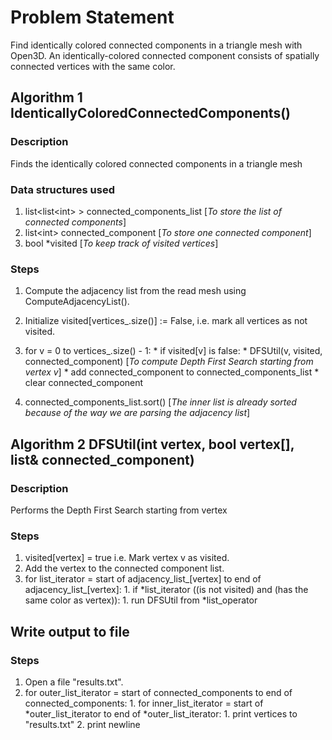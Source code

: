# Problem Statement
Find identically colored connected components in a triangle mesh with Open3D. An identically-colored connected component consists of spatially connected vertices with the same color.

## Algorithm 1 IdenticallyColoredConnectedComponents()
### Description
Finds the identically colored connected components in a triangle mesh

### Data structures used 
1. list\<list\<int\> \> connected_components_list    [_To store the list of connected components_]
2. list\<int\> connected_component                 [_To store one connected component_]
3. bool *visited                                 [_To keep track of visited vertices_]

### Steps
1. Compute the adjacency list from the read mesh using ComputeAdjacencyList().

2. Initialize visited[vertices_.size()] := False, i.e. mark all vertices as not visited. 

3. for v = 0 to vertices_.size() - 1:
        * if visited[v] is false:
              * DFSUtil(v, visited, connected_component)     [_To compute Depth First Search starting from vertex v_]
              * add connected_component to connected_components_list
        * clear connected_component

4. connected_components_list.sort()                [_The inner list is already sorted because of the way we are parsing the adjacency list_]

## Algorithm 2 DFSUtil(int vertex, bool vertex[], list<int>& connected_component)
### Description
Performs the Depth First Search starting from vertex

### Steps
1. visited[vertex] = true i.e. Mark vertex v as visited.
2. Add the vertex to the connected component list.
3. for list_iterator = start of adjacency_list_[vertex] to end of adjacency_list_[vertex]:
        1. if *list_iterator ((is not visited) and (has the same color as vertex)):
              1. run DFSUtil from *list_operator

## Write output to file
### Steps
1. Open a file "results.txt".
2. for outer_list_iterator = start of connected_components to end of connected_components:
        1. for inner_list_iterator = start of *outer_list_iterator to end of *outer_list_iterator:
                1. print vertices to "results.txt"
        2. print newline
